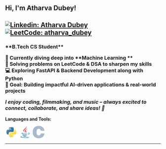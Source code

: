 <h2> Hi, I'm Atharva Dubey! <h2>

[![Linkedin: Atharva Dubey](https://img.shields.io/badge/-Atharva%20Dubey-blue?style=flat-square&logo=Linkedin&logoColor=white&link=https://www.linkedin.com/in/atharva-dubey-068258330/)](https://www.linkedin.com/in/atharva-dubey-068258330/)
[![LeetCode: atharva_dubey](https://img.shields.io/badge/-atharva__dubey-FFA116?style=flat-square&logo=leetcode&logoColor=white&link=https://leetcode.com/u/atharva_dubey/)](https://leetcode.com/u/atharva_dubey/)

<h3>
**B.Tech CS Student**  

🚀 Currently diving deep into **Machine Learning **  
🧠 Solving problems on **LeetCode & DSA** to sharpen my skills  
💻 Exploring **FastAPI & Backend Development** along with Python  
🎯 **Goal:** Building impactful AI-driven applications & real-world projects  

<em><b>I enjoy coding, filmmaking, and music</b> – always excited to connect, collaborate, and share ideas! 🚀</em>

</h3>

**Languages and Tools:**
<p align="left">
<img src="https://raw.githubusercontent.com/devicons/devicon/master/icons/python/python-original.svg" alt="python" width="40" height="40"/>
<img src="https://raw.githubusercontent.com/devicons/devicon/master/icons/java/java-original.svg" alt="java" width="40" height="40"/>
<img src="https://raw.githubusercontent.com/devicons/devicon/master/icons/c/c-original.svg" alt="c" width="40" height="40"/>
</p>

---
